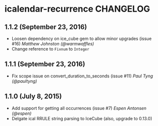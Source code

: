 # icalendar-recurrence CHANGELOG

## 1.1.2 (September 23, 2016)

- Loosen dependency on ice_cube gem to allow minor upgrades (issue #16)
  *Matthew Johnston (@warmwaffles)*
- Change reference to `Fixnum` to `Integer`

## 1.1.1 (September 23, 2016)

- Fix scope issue on convert_duration_to_seconds (issue #11)
  *Paul Tyng (@paultyng)*

## 1.1.0 (July 8, 2015)

- Add support for getting all occurrences (issue #7)
  *Espen Antonsen (@espen)*
- Delgate ical RRULE string parsing to IceCube (also, upgrade to 0.13.0)
